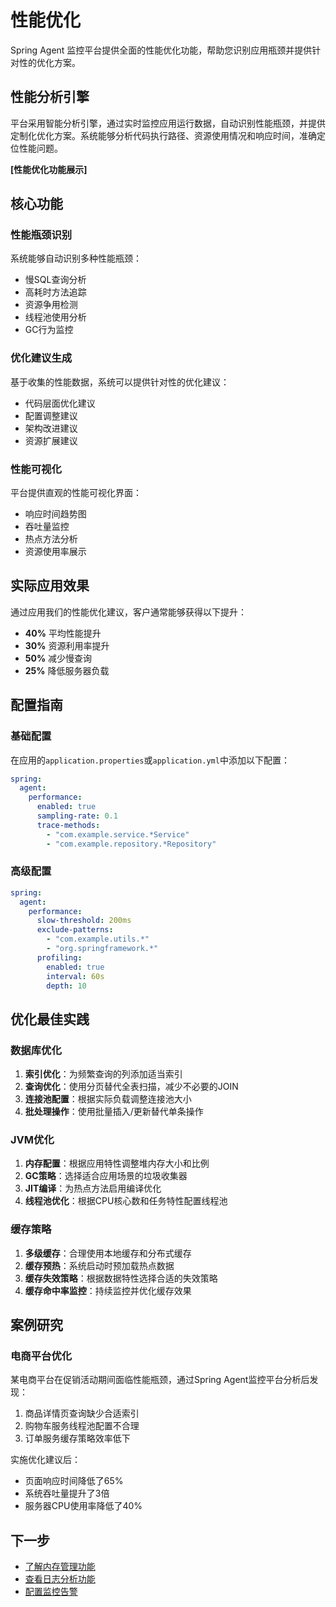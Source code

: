 # 性能优化

Spring Agent 监控平台提供全面的性能优化功能，帮助您识别应用瓶颈并提供针对性的优化方案。

## 性能分析引擎

平台采用智能分析引擎，通过实时监控应用运行数据，自动识别性能瓶颈，并提供定制化优化方案。系统能够分析代码执行路径、资源使用情况和响应时间，准确定位性能问题。

**[性能优化功能展示]**

## 核心功能

### 性能瓶颈识别

系统能够自动识别多种性能瓶颈：

- 慢SQL查询分析
- 高耗时方法追踪
- 资源争用检测
- 线程池使用分析
- GC行为监控

### 优化建议生成

基于收集的性能数据，系统可以提供针对性的优化建议：

- 代码层面优化建议
- 配置调整建议
- 架构改进建议
- 资源扩展建议

### 性能可视化

平台提供直观的性能可视化界面：

- 响应时间趋势图
- 吞吐量监控
- 热点方法分析
- 资源使用率展示

## 实际应用效果

通过应用我们的性能优化建议，客户通常能够获得以下提升：

- **40%** 平均性能提升
- **30%** 资源利用率提升
- **50%** 减少慢查询
- **25%** 降低服务器负载

## 配置指南

### 基础配置

在应用的`application.properties`或`application.yml`中添加以下配置：

```yaml
spring:
  agent:
    performance:
      enabled: true
      sampling-rate: 0.1
      trace-methods:
        - "com.example.service.*Service"
        - "com.example.repository.*Repository"
```

### 高级配置

```yaml
spring:
  agent:
    performance:
      slow-threshold: 200ms
      exclude-patterns:
        - "com.example.utils.*"
        - "org.springframework.*"
      profiling:
        enabled: true
        interval: 60s
        depth: 10
```

## 优化最佳实践

### 数据库优化

1. **索引优化**：为频繁查询的列添加适当索引
2. **查询优化**：使用分页替代全表扫描，减少不必要的JOIN
3. **连接池配置**：根据实际负载调整连接池大小
4. **批处理操作**：使用批量插入/更新替代单条操作

### JVM优化

1. **内存配置**：根据应用特性调整堆内存大小和比例
2. **GC策略**：选择适合应用场景的垃圾收集器
3. **JIT编译**：为热点方法启用编译优化
4. **线程池优化**：根据CPU核心数和任务特性配置线程池

### 缓存策略

1. **多级缓存**：合理使用本地缓存和分布式缓存
2. **缓存预热**：系统启动时预加载热点数据
3. **缓存失效策略**：根据数据特性选择合适的失效策略
4. **缓存命中率监控**：持续监控并优化缓存效果

## 案例研究

### 电商平台优化

某电商平台在促销活动期间面临性能瓶颈，通过Spring Agent监控平台分析后发现：

1. 商品详情页查询缺少合适索引
2. 购物车服务线程池配置不合理
3. 订单服务缓存策略效率低下

实施优化建议后：
- 页面响应时间降低了65%
- 系统吞吐量提升了3倍
- 服务器CPU使用率降低了40%

## 下一步

- [了解内存管理功能](/advanced/memory)
- [查看日志分析功能](/practice/log-analysis)
- [配置监控告警](/guide/alerts) 